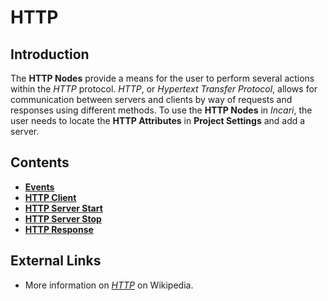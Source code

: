# HTTP

## Introduction

The **HTTP Nodes** provide a means for the user to perform several actions within the _HTTP_ protocol. _HTTP_, or _Hypertext Transfer Protocol_, allows for communication between servers and clients by way of requests and responses using different methods. To use the **HTTP Nodes** in _Incari_, the user needs to locate the **HTTP Attributes** in **Project Settings** and add a server.

## Contents

* [**Events**](events/)
* [**HTTP Client**](httpclient.md)
* [**HTTP Server Start**](httpserverstart.md)
* [**HTTP Server Stop**](httpserverstop.md)
* [**HTTP Response**](httpresponse.md)

## External Links

* More information on [_HTTP_](https://en.wikipedia.org/wiki/Hypertext_Transfer_Protocol) on Wikipedia.


